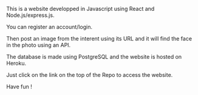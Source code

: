 This is a website developped in Javascript using React and Node.js/express.js. 

You can register an account/login. 

Then post an image from the interent using its URL and it will find the face in the photo using an API. 

The database is made using PostgreSQL and the website is hosted on Heroku. 

Just click on the link on the top of the Repo to access the website.

Have fun !
